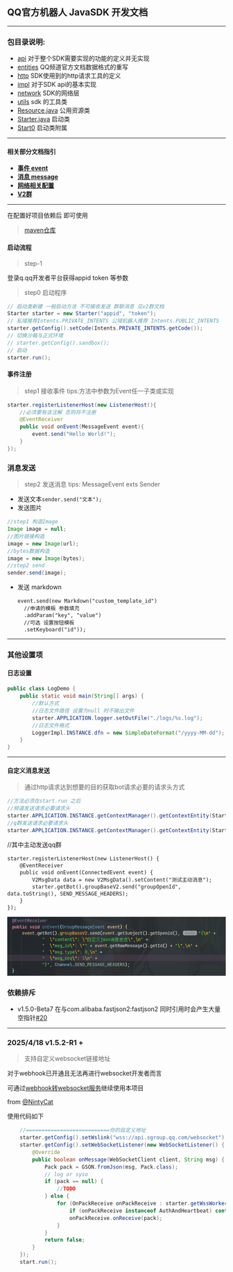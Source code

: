 ## QQ官方机器人 JavaSDK 开发文档

<hr>

### 包目录说明:

- [api](../src/main/java/io/github/kloping/qqbot/api) 对于整个SDK需要实现的功能的定义并无实现
- [entities](../src/main/java/io/github/kloping/qqbot/entities) QQ频道官方文档数据格式的重写
- [http](../src/main/java/io/github/kloping/qqbot/http) SDK使用到的http请求工具的定义
- [impl](../src/main/java/io/github/kloping/qqbot/impl) 对于SDK api的基本实现
- [network](../src/main/java/io/github/kloping/qqbot/network) SDK的网络层
- [utils](../src/main/java/io/github/kloping/qqbot/utils) sdk 的工具类
- [Resource.java](../src/main/java/io/github/kloping/qqbot/Resource.java) 公用资源类
- [Starter.java](../src/main/java/io/github/kloping/qqbot/Starter.java) 启动类
- [Start0](../src/main/java/io/github/kloping/qqbot/Start0.java) 启动类附属

<hr>

#### 相关部分文档指引

- **[事件 event](event.md)**
- **[消息 message](message.md)**
- **[网络相关配置](network.md)**
- **[V2群](v2.md)**

<hr>

在配置好项目依赖后 即可使用

> [maven仓库](https://repo1.maven.org/maven2/io/github/kloping/bot-qqpd-java/)

#### 启动流程

> step-1

 登录q.qq开发者平台获得appid token 等参数

> step0 启动程序
```java
// 启动类新建 一般启动方法 不可接收发送 群聊消息 见v2群文档
Starter starter = new Starter("appid", "token");
// 私域推荐Intents.PRIVATE_INTENTS 公域机器人推荐 Intents.PUBLIC_INTENTS
starter.getConfig().setCode(Intents.PRIVATE_INTENTS.getCode());
// 切换沙箱与正式环境
// starter.getConfig().sandbox();
// 启动
starter.run();
```
#### 事件注册 
> step1 接收事件 tips:方法中参数为Event任一子类或实现
```java
starter.registerListenerHost(new ListenerHost(){
    //必须要有该注解 否则将不注册
    @EventReceiver
    public void onEvent(MessageEvent event){
        event.send("Hello World!");
    }
});
```

### 消息发送
> step2 发送消息   tips: MessageEvent exts Sender
- 发送文本`sender.send("文本");`
- 发送图片
```java
//step1 构造Image
Image image = null;
//图片链接构造
image = new Image(url);
//bytes数据构造
image = new Image(bytes);        
//step2 send
sender.send(image);
```
- 发送 markdown

      event.send(new Markdown("custom_template_id")
        //申请的模板 参数填充
        .addParam("key", "value")
        //可选 设置按钮模板 
        .setKeyboard("id"));   


<hr>

### 其他设置项

#### 日志设置

```java
public class LogDemo {
    public static void main(String[] args) {
        //默认方式
        //日志文件路径 设置为null 时不输出文件
        starter.APPLICATION.logger.setOutFile("./logs/%s.log");
        //日志文件格式
        LoggerImpl.INSTANCE.dfn = new SimpleDateFormat("/yyyy-MM-dd");
    }
}
```
<hr>


#### 自定义消息发送 
> 通过http请求达到想要的目的获取bot请求必要的请求头方式

```java
//方法必须在start.run 之后
//频道发送请求必要请求头
starter.APPLICATION.INSTANCE.getContextManager().getContextEntity(Start0.class).getHeaders()
//q群发送请求必要请求头
starter.APPLICATION.INSTANCE.getContextManager().getContextEntity(Start0.class).getHeaders()

```

//其中主动发送qq群

    starter.registerListenerHost(new ListenerHost() {
        @EventReceiver
        public void onEvent(ConnectedEvent event) {
            V2MsgData data = new V2MsgData().setContent("测试主动消息");
            starter.getBot().groupBaseV2.send("groupOpenId", data.toString(), SEND_MESSAGE_HEADERS);
        }
    });
![img.png](./imgs/img.png)

### 依赖排斥

- v1.5.0-Beta7 在与com.alibaba.fastjson2:fastjson2
  同时引用时会产生大量空指针[#20](https://github.com/Kloping/qqpd-bot-java/issues/20)

<hr>

### 2025/4/18 v1.5.2-R1 + 

> 支持自定义websocket链接地址

对于webhook已开通且无法再进行websocket开发者而言 

可通过[webhook转websocket服务](https://github.com/DevOpen-Club/qbot-webhook-to-websocket)继续使用本项目

from [@NintyCat](https://github.com/NintyCat)

使用代码如下
```java
    //===========================你的自定义地址
    starter.getConfig().setWslink("wss://api.sgroup.qq.com/websocket");
    starter.getConfig().setWebSocketListener(new WebSocketListener() {
        @Override
        public boolean onMessage(WebSocketClient client, String msg) {
            Pack pack = GSON.fromJson(msg, Pack.class);
            // log or syso
            if (pack == null) {
                //TODO
            } else {
                for (OnPackReceive onPackReceive : starter.getWssWorker().getOnPackReceives()) {
                    if (onPackReceive instanceof AuthAndHeartbeat) continue;
                    onPackReceive.onReceive(pack);
                }
            }
            return false;
        }
    });
    start.run();
```